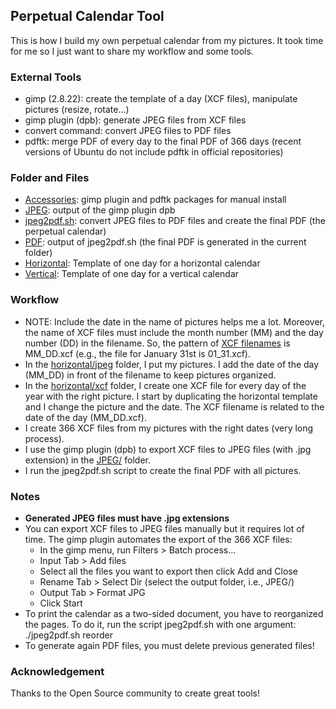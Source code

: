 ## Perpetual Calendar Tool
This is how I build my own perpetual calendar from my pictures. It took time for me so I just want to share my workflow and some tools.

### External Tools
* gimp (2.8.22): create the template of a day (XCF files), manipulate pictures (resize, rotate...)
* gimp plugin (dpb): generate JPEG files from XCF files
* convert command: convert JPEG files to PDF files
* pdftk: merge PDF of every day to the final PDF of 366 days (recent versions of Ubuntu do not include pdftk in official repositories)

### Folder and Files
* [Accessories](accessories): gimp plugin and pdftk packages for manual install
* [JPEG](JPEG): output of the gimp plugin dpb
* [jpeg2pdf.sh](jpeg2pdf.sh): convert JPEG files to PDF files and create the final PDF (the perpetual calendar)
* [PDF](PDF): output of jpeg2pdf.sh (the final PDF is generated in the current folder)
* [Horizontal](horizontal): Template of one day for a horizontal calendar
* [Vertical](vertical): Template of one day for a vertical calendar

### Workflow
* NOTE: Include the date in the name of pictures helps me a lot. Moreover, the name of XCF files must include the month number (MM) and the day number (DD) in the filename. So, the pattern of [XCF filenames](horizontal/xcf) is MM\_DD.xcf (e.g., the file for January 31st is 01\_31.xcf).
* In the [horizontal/jpeg](horizontal/jpeg) folder, I put my pictures. I add the date of the day (MM\_DD) in front of the filename to keep pictures organized.
* In the [horizontal/xcf](horizontal/xcf) folder, I create one XCF file for every day of the year with the right picture. I start by duplicating the horizontal template and I change the picture and the date. The XCF filename is related to the date of the day (MM\_DD.xcf).
* I create 366 XCF files from my pictures with the right dates (very long process).
* I use the gimp plugin (dpb) to export XCF files to JPEG files (with .jpg extension) in the [JPEG/](JPEG) folder.
* I run the jpeg2pdf.sh script to create the final PDF with all pictures.

### Notes
* **Generated JPEG files must have .jpg extensions**
* You can export XCF files to JPEG files manually but it requires lot of time. The gimp plugin automates the export of the 366 XCF files:
  * In the gimp menu, run Filters > Batch process...
  * Input Tab > Add files
  * Select all the files you want to export then click Add and Close
  * Rename Tab > Select Dir (select the output folder, i.e., JPEG/)
  * Output Tab > Format JPG
  * Click Start
* To print the calendar as a two-sided document, you have to reorganized the pages. To do it, run the script jpeg2pdf.sh with one argument: ./jpeg2pdf.sh reorder
* To generate again PDF files, you must delete previous generated files!

### Acknowledgement
Thanks to the Open Source community to create great tools!

